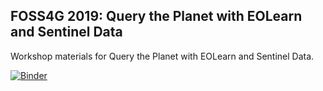 ## FOSS4G 2019: Query the Planet with EOLearn and Sentinel Data

Workshop materials for Query the Planet with EOLearn and Sentinel Data.

[![Binder](https://mybinder.org/badge_logo.svg)](https://mybinder.org/v2/gh/developmentseed/foss4g-2019-eo-learn-workshop/master)
